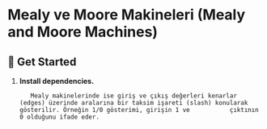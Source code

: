 # Mealy ve Moore Makineleri (Mealy and Moore Machines)
## 🚀 Get Started

1. **Install dependencies.**

   ```Moore makinelerinde çıkış değerleri düğümlere (node) yazılırken, giriş değerleri kenarlar (edges) üzerinde gösterilir.
      Mealy makinelerinde ise giriş ve çıkış değerleri kenarlar (edges) üzerinde aralarına bir taksim işareti (slash) konularak gösterilir. Örneğin 1/0 gösterimi, girişin 1 ve           çıktının 0 olduğunu ifade eder.
   ```
